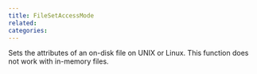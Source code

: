 ```yaml
---
title: FileSetAccessMode
related:
categories:
---
```


Sets the attributes of an on-disk file on UNIX or Linux. This function does not work with in-memory files.